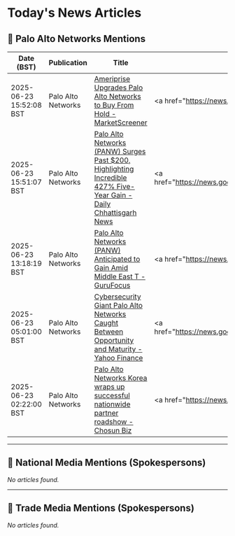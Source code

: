 # Today's News Articles

## 📌 Palo Alto Networks Mentions

| Date (BST) | Publication | Title | Summary |
|------------|-------------|-------|---------|
| 2025-06-23 15:52:08 BST | Palo Alto Networks | [Ameriprise Upgrades Palo Alto Networks to Buy From Hold - MarketScreener](https://news.google.com/rss/articles/CBMi3gFBVV95cUxQczlJUjh4N0ZQcmprSkZvXzR2blJtRVJtcVd3cGxSUGw5SUlOZ1NaNmtHX3ZSY1hWOU1vWk9tYzZGSFhJR1I0ZFEyUktCaFRXNkt3cHhfXzVEaEJmNHktRW1hQzYwSTdLZlFRRkRBRDdBc1czQjRXcnN1R01JalBJeXo3YmxUY2RqRWRTa251aTF4R2c5MFBSUzNsSWlzczNQWTFzbU1lSWtNcGc1VjJZUmhHcEFHSlJod0ZnNFI1ZlV4Yi1tLWtOQlU5TEI0OFlKdlhmdEpiemM5eUFpRXc?oc=5) | <a href="https://news.google.com/rss/articles/CBMi3gFBVV95cUxQczlJUjh4N0ZQcmprSkZvXzR2blJtRVJtcVd3cGxSUGw5SUlOZ1NaNmtHX3ZSY1hWOU1vWk9tYzZGSFhJR1I0ZFEyUktCaFRXNkt3cHhfXzVEaEJmNHktRW1hQzYwSTdLZlFRRkRBRD... |
| 2025-06-23 15:51:07 BST | Palo Alto Networks | [Palo Alto Networks (PANW) Surges Past $200, Highlighting Incredible 427% Five-Year Gain - Daily Chhattisgarh News](https://news.google.com/rss/articles/CBMixwFBVV95cUxPamVMckFydE9KaFA0MTM3bS1ub2llQ3U4SWtsTWlTYTR5N01JUHBZX0trSG9KaHhPTzJFNTI2M3ctQWtpejk0M2hNb1FPMHVKVTNBLWk5QUJUcllNaHR6RW55UjV3VDNhcTZiMmRnYW1VUC1ZU1c2a1Uxdk5LdTB5RU1nTTVOSkNkbUR6eldkdzJKZEpyNWFYRTRKR3JSMXFnX3d6X1JLOWxLVVd5UnFoaEp2cWxQTk8yaE9NRDhWa2JkblBvVU80?oc=5) | <a href="https://news.google.com/rss/articles/CBMixwFBVV95cUxPamVMckFydE9KaFA0MTM3bS1ub2llQ3U4SWtsTWlTYTR5N01JUHBZX0trSG9KaHhPTzJFNTI2M3ctQWtpejk0M2hNb1FPMHVKVTNBLWk5QUJUcllNaHR6RW55UjV3VDNhcTZiMmRnYW... |
| 2025-06-23 13:18:19 BST | Palo Alto Networks | [Palo Alto Networks (PANW) Anticipated to Gain Amid Middle East T - GuruFocus](https://news.google.com/rss/articles/CBMirAFBVV95cUxQdnVGbGEwc0JLc2lKVUF1WUdKcmlReGpGNE1lVzNlNVV5RmluMnJOZHkwRFM4VWd2ejdiREdtV3VDMHFHcmtFVjJJcm45bzA0MklmX21iSWx5amNxbzNwZ2pSSzRPSjlRel9RY2RFOUVyekdmT2RDOUpJTXAyOU03dU5JLXpGR21Dbm9rU1dmN2VzRmVuZk1pMGlVVUJHd0UxZFptYUx5ak1hcjNE?oc=5) | <a href="https://news.google.com/rss/articles/CBMirAFBVV95cUxQdnVGbGEwc0JLc2lKVUF1WUdKcmlReGpGNE1lVzNlNVV5RmluMnJOZHkwRFM4VWd2ejdiREdtV3VDMHFHcmtFVjJJcm45bzA0MklmX21iSWx5amNxbzNwZ2pSSzRPSjlRel9RY2RFOU... |
| 2025-06-23 05:01:00 BST | Palo Alto Networks | [Cybersecurity Giant Palo Alto Networks Caught Between Opportunity and Maturity - Yahoo Finance](https://news.google.com/rss/articles/CBMijAFBVV95cUxOd01EclNENVZOZUVFVERVdzAzYTA0MDVUbDl2S1Z4UHJWYWkyT1d6MlYyaTYwQUpfMjlTVlJWVW1Bc2I0UjdvZm85QkVBNlBuZnFjSXpuaU5SYVhwcHZvNk1uTjNPUTJDYXZEVFZCX2l3ZWc1UnUtUDJBYTVIOFVqeDZ4MDQ0V1NvbGo3aQ?oc=5) | <a href="https://news.google.com/rss/articles/CBMijAFBVV95cUxOd01EclNENVZOZUVFVERVdzAzYTA0MDVUbDl2S1Z4UHJWYWkyT1d6MlYyaTYwQUpfMjlTVlJWVW1Bc2I0UjdvZm85QkVBNlBuZnFjSXpuaU5SYVhwcHZvNk1uTjNPUTJDYXZEVFZCX2... |
| 2025-06-23 02:22:00 BST | Palo Alto Networks | [Palo Alto Networks Korea wraps up successful nationwide partner roadshow - Chosun Biz](https://news.google.com/rss/articles/CBMiekFVX3lxTFBZTWFfYTdSVVBOaUVFT3U3Q2wtbUtQZWdJaHY0UlNaZEExN0VsQVlFV2tWbTljd0FTMVZoUEc5XzR4VDlDdlhTU3k2Y09UTVhXWk5jSzBJMnR6UnlFU2NKTnc0VUVvNUFCVjIwZHZfZXZlZTdKLVJFMFBR?oc=5) | <a href="https://news.google.com/rss/articles/CBMiekFVX3lxTFBZTWFfYTdSVVBOaUVFT3U3Q2wtbUtQZWdJaHY0UlNaZEExN0VsQVlFV2tWbTljd0FTMVZoUEc5XzR4VDlDdlhTU3k2Y09UTVhXWk5jSzBJMnR6UnlFU2NKTnc0VUVvNUFCVjIwZHZfZX... |

---
## 📰 National Media Mentions (Spokespersons)

_No articles found._

---
## 📘 Trade Media Mentions (Spokespersons)

_No articles found._

